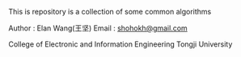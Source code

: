This is repository is a collection of some common algorithms


Author : Elan Wang(王坚)
Email  : shohokh@gmail.com

College of Electronic and Information Engineering
Tongji University
